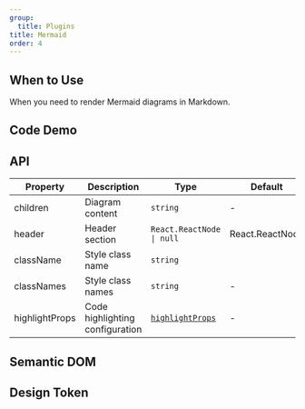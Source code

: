 ```yaml
---
group:
  title: Plugins
title: Mermaid
order: 4
---
```


## When to Use

When you need to render Mermaid diagrams in Markdown.

## Code Demo

<!-- prettier-ignore -->
<code src="./demo/supersets/Mermaid/basic.tsx"></code>

## API

<!-- prettier-ignore -->
| Property | Description | Type | Default |
| --- | --- | --- | --- |
| children | Diagram content | `string` | - |
| header | Header section | `React.ReactNode \| null` | React.ReactNode |
| className | Style class name | `string` | |
| classNames | Style class names | `string` | - |
| highlightProps | Code highlighting configuration | [`highlightProps`](https://github.com/react-syntax-highlighter/react-syntax-highlighter?tab=readme-ov-file#props) | - |

## Semantic DOM

<code src="./demo/supersets/Mermaid/_semantic.tsx" simplify="true"></code>

## Design Token

<XMarkdownComponentTokenTable component="Mermaid"></XMarkdownComponentTokenTable>
